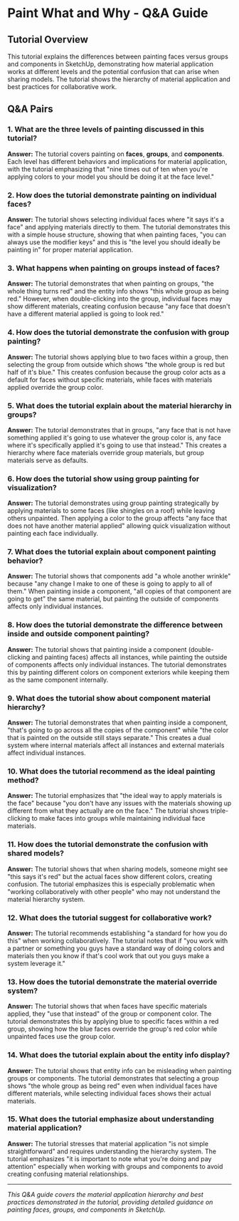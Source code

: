 # Paint What and Why - Q&A Guide

## Tutorial Overview
This tutorial explains the differences between painting faces versus groups and components in SketchUp, demonstrating how material application works at different levels and the potential confusion that can arise when sharing models. The tutorial shows the hierarchy of material application and best practices for collaborative work.

## Q&A Pairs

### 1. What are the three levels of painting discussed in this tutorial?
**Answer:** The tutorial covers painting on **faces**, **groups**, and **components**. Each level has different behaviors and implications for material application, with the tutorial emphasizing that "nine times out of ten when you're applying colors to your model you should be doing it at the face level."

### 2. How does the tutorial demonstrate painting on individual faces?
**Answer:** The tutorial shows selecting individual faces where "it says it's a face" and applying materials directly to them. The tutorial demonstrates this with a simple house structure, showing that when painting faces, "you can always use the modifier keys" and this is "the level you should ideally be painting in" for proper material application.

### 3. What happens when painting on groups instead of faces?
**Answer:** The tutorial demonstrates that when painting on groups, "the whole thing turns red" and the entity info shows "this whole group as being red." However, when double-clicking into the group, individual faces may show different materials, creating confusion because "any face that doesn't have a different material applied is going to look red."

### 4. How does the tutorial demonstrate the confusion with group painting?
**Answer:** The tutorial shows applying blue to two faces within a group, then selecting the group from outside which shows "the whole group is red but half of it's blue." This creates confusion because the group color acts as a default for faces without specific materials, while faces with materials applied override the group color.

### 5. What does the tutorial explain about the material hierarchy in groups?
**Answer:** The tutorial demonstrates that in groups, "any face that is not have something applied it's going to use whatever the group color is, any face where it's specifically applied it's going to use that instead." This creates a hierarchy where face materials override group materials, but group materials serve as defaults.

### 6. How does the tutorial show using group painting for visualization?
**Answer:** The tutorial demonstrates using group painting strategically by applying materials to some faces (like shingles on a roof) while leaving others unpainted. Then applying a color to the group affects "any face that does not have another material applied" allowing quick visualization without painting each face individually.

### 7. What does the tutorial explain about component painting behavior?
**Answer:** The tutorial shows that components add "a whole another wrinkle" because "any change I make to one of these is going to apply to all of them." When painting inside a component, "all copies of that component are going to get" the same material, but painting the outside of components affects only individual instances.

### 8. How does the tutorial demonstrate the difference between inside and outside component painting?
**Answer:** The tutorial shows that painting inside a component (double-clicking and painting faces) affects all instances, while painting the outside of components affects only individual instances. The tutorial demonstrates this by painting different colors on component exteriors while keeping them as the same component internally.

### 9. What does the tutorial show about component material hierarchy?
**Answer:** The tutorial demonstrates that when painting inside a component, "that's going to go across all the copies of the component" while "the color that is painted on the outside still stays separate." This creates a dual system where internal materials affect all instances and external materials affect individual instances.

### 10. What does the tutorial recommend as the ideal painting method?
**Answer:** The tutorial emphasizes that "the ideal way to apply materials is the face" because "you don't have any issues with the materials showing up different from what they actually are on the face." The tutorial shows triple-clicking to make faces into groups while maintaining individual face materials.

### 11. How does the tutorial demonstrate the confusion with shared models?
**Answer:** The tutorial shows that when sharing models, someone might see "this says it's red" but the actual faces show different colors, creating confusion. The tutorial emphasizes this is especially problematic when "working collaboratively with other people" who may not understand the material hierarchy system.

### 12. What does the tutorial suggest for collaborative work?
**Answer:** The tutorial recommends establishing "a standard for how you do this" when working collaboratively. The tutorial notes that if "you work with a partner or something you guys have a standard way of doing colors and materials then you know if that's cool work that out you guys make a system leverage it."

### 13. How does the tutorial demonstrate the material override system?
**Answer:** The tutorial shows that when faces have specific materials applied, they "use that instead" of the group or component color. The tutorial demonstrates this by applying blue to specific faces within a red group, showing how the blue faces override the group's red color while unpainted faces use the group color.

### 14. What does the tutorial explain about the entity info display?
**Answer:** The tutorial shows that entity info can be misleading when painting groups or components. The tutorial demonstrates that selecting a group shows "the whole group as being red" even when individual faces have different materials, while selecting individual faces shows their actual materials.

### 15. What does the tutorial emphasize about understanding material application?
**Answer:** The tutorial stresses that material application "is not simple straightforward" and requires understanding the hierarchy system. The tutorial emphasizes "it is important to note what you're doing and pay attention" especially when working with groups and components to avoid creating confusing material relationships.

---

*This Q&A guide covers the material application hierarchy and best practices demonstrated in the tutorial, providing detailed guidance on painting faces, groups, and components in SketchUp.* 